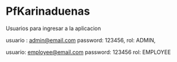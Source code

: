 # PfKarinaduenas

Usuarios para ingresar a la aplicacion

usuario : admin@email.com
password: 123456,
rol: ADMIN,

usuario: employee@email.com
password: 123456
rol: EMPLOYEE
